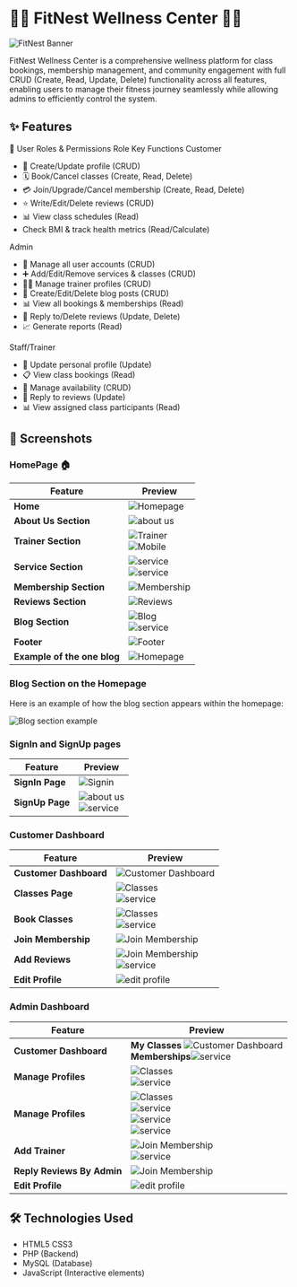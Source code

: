 # 🏋️‍♂️ FitNest Wellness Center 🧘‍♀️

![FitNest Banner](Screenshots_application/home.png)

FitNest Wellness Center is a comprehensive wellness platform for class bookings, membership management, and community engagement with full CRUD (Create, Read, Update, Delete) functionality across all features, enabling users to manage their fitness journey seamlessly while allowing admins to efficiently control the system.

## ✨ Features

👤 User Roles & Permissions
Role	Key Functions
Customer	<ul><li>📝 Create/Update profile (CRUD)</li><li>🗓️ Book/Cancel classes (Create, Read, Delete)</li><li>💳 Join/Upgrade/Cancel membership (Create, Read, Delete)</li><li>⭐ Write/Edit/Delete reviews (CRUD)</li><li>📊 View class schedules (Read)</li><li> Check BMI & track health metrics (Read/Calculate)</li></ul>
Admin	<ul><li>👥 Manage all user accounts (CRUD)</li><li>➕ Add/Edit/Remove services & classes (CRUD)</li><li>🏋️‍♂️ Manage trainer profiles (CRUD)</li><li>📝 Create/Edit/Delete blog posts (CRUD)</li><li>📊 View all bookings & memberships (Read)</li><li>💬 Reply to/Delete reviews (Update, Delete)</li><li>📈 Generate reports (Read)</li></ul>
Staff/Trainer	<ul><li>👤 Update personal profile (Update)</li><li>📋 View class bookings (Read)</li><li>📅 Manage availability (CRUD)</li><li>💬 Reply to reviews (Update)</li><li>📊 View assigned class participants (Read)</li></ul>

## 📸 Screenshots

### HomePage 🏠

| Feature | Preview |
|---------|---------|
| **Home** | ![Homepage](Screenshots_application/home.png) |
| **About Us Section** | ![about us ](Screenshots_application/aboutUspng.png) |
| **Trainer Section** | ![Trainer](Screenshots_application/trainer.png) <br> ![Mobile](Screenshots_application/trainer1.png) |
| **Service Section** | ![service](Screenshots_application/service.png)<br>![service](Screenshots_application/service1.png) |
| **Membership Section** | ![Membership](Screenshots_application/membership.png) |
| **Reviews Section** | ![Reviews](Screenshots_application/feedback.png) |
| **Blog Section** | ![Blog](Screenshots_application/blog.png) <br>![service](Screenshots_application/blog1.png) |
| **Footer** | ![Footer](Screenshots_application/footer.png) |
| **Example of the one blog** | ![Homepage](Screenshots_application/footer.png) |

### Blog Section on the Homepage

Here is an example of how the blog section appears within the homepage:

![Blog section example](Screenshots_application/blogs_preview.png)

### SignIn and SignUp pages 

| Feature | Preview |
|---------|---------|
| **SignIn Page** | ![Signin](Screenshots_application/login.png) |
| **SignUp Page** | ![about us ](Screenshots_application/signUp.png)<br>![service](Screenshots_application/signUp1.png) |

### Customer Dashboard 

| Feature | Preview |
|---------|---------|
| **Customer Dashboard** | ![Customer Dashboard](Screenshots_application/Customer_Dashboard.png) |
| **Classes Page** | ![Classes ](Screenshots_application/book.png)<br>![service](Screenshots_application/book1.png) |
| **Book Classes** | ![Classes ](Screenshots_application/classes.png)<br>![service](Screenshots_application/classes1.png) |
| **Join Membership** | ![Join Membership ](Screenshots_application/membership_customer.png) |
| **Add Reviews** | ![Join Membership ](Screenshots_application/reviews.png) <br>![service](Screenshots_application/reviews1.png) |
| **Edit Profile** | ![edit profile](Screenshots_application/edit_profile.png) |

### Admin Dashboard 

| Feature | Preview |
|---------|---------|
| **Customer Dashboard** |**My Classes** ![Customer Dashboard](Screenshots_application/admin_dashboard.png)<br>**Memberships**![service](Screenshots_application/admin_dash2.png) |
| **Manage Profiles** | ![Classes ](Screenshots_application/manage_profile.png)<br>![service](Screenshots_application/manage_profile2.png) |
| **Manage Profiles** | ![Classes ](Screenshots_application/insert_Service.png)<br>![service](Screenshots_application/insertService2.png)<br>![service](Screenshots_application/insertService3.png)<br>![service](Screenshots_application/insertService4.png) |
| **Add Trainer** | ![Join Membership ](Screenshots_application/add_trainer.png)<br>![service](Screenshots_application/add_trainer1.png) |
| **Reply Reviews By Admin** | ![Join Membership ](Screenshots_application/feedback_reply.png) |
| **Edit Profile** | ![edit profile](Screenshots_application/edit_profile.png) |


## 🛠️ Technologies Used

- HTML5  CSS3
- PHP (Backend)
- MySQL (Database)
- JavaScript (Interactive elements)

